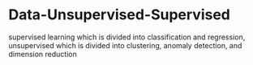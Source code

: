 # Data-Unsupervised-Supervised
supervised learning which is divided into classification and regression, unsupervised which is divided into clustering, anomaly detection, and dimension reduction
